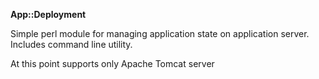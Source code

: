 **App::Deployment**

Simple perl module for managing application state on application server.
Includes command line utility.

At this point supports only Apache Tomcat server